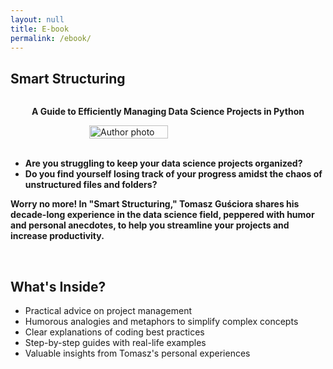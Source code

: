 ```yaml
---
layout: null
title: E-book
permalink: /ebook/
---
```

<title>Smart Structuring - E-book by Tomasz Guściora</title>
<script type="text/javascript" src="https://payhip.com/payhip.js"></script>
<h2><strong>Smart Structuring</strong></h2>
<div style="display: flex; justify-content: center; align-items: center;">
<p><strong>A Guide to Efficiently Managing Data Science Projects in Python</strong></p>
</div>
<div style="display: flex; justify-content: center; align-items: center;">
<br>
<img src="../../../assets/images/my_photo.jpg" alt="Author photo" width="50%" height="auto">
</div>
<br>
<p style="text-align: justify;">
<strong>
<ul>
<li>Are you struggling to keep your data science projects organized?</li>
<li>Do you find yourself losing track of your progress amidst the chaos of unstructured files and folders?</li></ul>
Worry no more! In "Smart Structuring," Tomasz Guściora shares his decade-long experience in the data science field, peppered with humor and personal anecdotes, to help you streamline your projects and increase productivity.</strong></p>
<br>
<div>
<h2><strong>What's Inside?</strong></h2>
<ul>
<li>Practical advice on project management</li>
<li>Humorous analogies and metaphors to simplify complex concepts</li>
<li>Clear explanations of coding best practices</li>
<li>Step-by-step guides with real-life examples</li>
<li>Valuable insights from Tomasz's personal experiences</li>
</ul>
</div>
